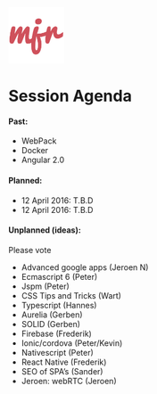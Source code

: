 <img src="./mjr.png" width="100" />

# Session Agenda

#### Past:

- WebPack
- Docker
- Angular 2.0

#### Planned:

- 12 April 2016: T.B.D
- 12 April 2016: T.B.D

#### Unplanned (ideas):

Please vote

- Advanced google apps (Jeroen N)
- Ecmascript 6 (Peter)
- Jspm (Peter)
- CSS Tips and Tricks (Wart)
- Typescript (Hannes)
- Aurelia (Gerben)
- SOLID (Gerben)
- Firebase (Frederik)
- Ionic/cordova (Peter/Kevin)
- Nativescript (Peter)
- React Native (Frederik)
- SEO of SPA’s (Sander)
- Jeroen: webRTC (Jeroen)





